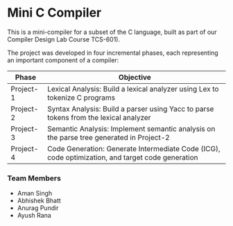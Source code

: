 # Mini C Compiler

This is a mini-compiler for a subset of the C language, built as part of our Compiler Design Lab Course TCS-601).

The project was developed in four incremental phases, each representing an important component of a compiler:

| Phase     | Objective                                                                                           |
|-----------|-----------------------------------------------------------------------------------------------------|
| Project-1 | Lexical Analysis: Build a lexical analyzer using Lex to tokenize C programs                         |
| Project-2 | Syntax Analysis: Build a parser using Yacc to parse tokens from the lexical analyzer                |
| Project-3 | Semantic Analysis: Implement semantic analysis on the parse tree generated in Project-2             |
| Project-4 | Code Generation: Generate Intermediate Code (ICG), code optimization, and target code generation    |

### Team Members
- Aman Singh  
- Abhishek Bhatt  
- Anurag Pundir  
- Ayush Rana  

